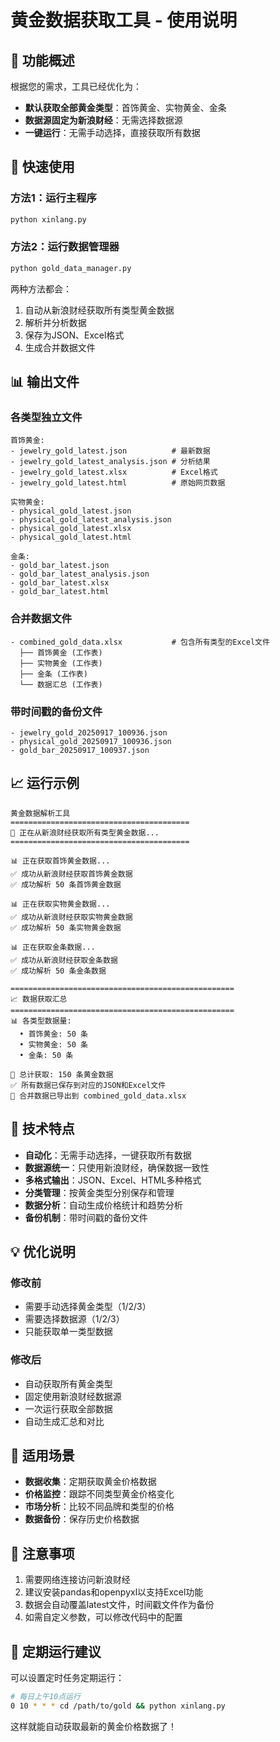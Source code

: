 # 黄金数据获取工具 - 使用说明

## 🎯 功能概述

根据您的需求，工具已经优化为：
- **默认获取全部黄金类型**：首饰黄金、实物黄金、金条
- **数据源固定为新浪财经**：无需选择数据源
- **一键运行**：无需手动选择，直接获取所有数据

## 🚀 快速使用

### 方法1：运行主程序
```bash
python xinlang.py
```

### 方法2：运行数据管理器
```bash
python gold_data_manager.py
```

两种方法都会：
1. 自动从新浪财经获取所有类型黄金数据
2. 解析并分析数据
3. 保存为JSON、Excel格式
4. 生成合并数据文件

## 📊 输出文件

### 各类型独立文件
```
首饰黄金:
- jewelry_gold_latest.json          # 最新数据
- jewelry_gold_latest_analysis.json # 分析结果
- jewelry_gold_latest.xlsx          # Excel格式
- jewelry_gold_latest.html          # 原始网页数据

实物黄金:
- physical_gold_latest.json
- physical_gold_latest_analysis.json
- physical_gold_latest.xlsx
- physical_gold_latest.html

金条:
- gold_bar_latest.json
- gold_bar_latest_analysis.json
- gold_bar_latest.xlsx
- gold_bar_latest.html
```

### 合并数据文件
```
- combined_gold_data.xlsx           # 包含所有类型的Excel文件
  ├── 首饰黄金 (工作表)
  ├── 实物黄金 (工作表)
  ├── 金条 (工作表)
  └── 数据汇总 (工作表)
```

### 带时间戳的备份文件
```
- jewelry_gold_20250917_100936.json
- physical_gold_20250917_100936.json
- gold_bar_20250917_100937.json
```

## 📈 运行示例

```
黄金数据解析工具
========================================
🔄 正在从新浪财经获取所有类型黄金数据...
========================================

📊 正在获取首饰黄金数据...
✅ 成功从新浪财经获取首饰黄金数据
✅ 成功解析 50 条首饰黄金数据

📊 正在获取实物黄金数据...
✅ 成功从新浪财经获取实物黄金数据
✅ 成功解析 50 条实物黄金数据

📊 正在获取金条数据...
✅ 成功从新浪财经获取金条数据
✅ 成功解析 50 条金条数据

==================================================
📈 数据获取汇总
==================================================
📊 各类型数据量:
  • 首饰黄金: 50 条
  • 实物黄金: 50 条
  • 金条: 50 条

🎯 总计获取: 150 条黄金数据
✅ 所有数据已保存到对应的JSON和Excel文件
📁 合并数据已导出到 combined_gold_data.xlsx
```

## 🔧 技术特点

- **自动化**：无需手动选择，一键获取所有数据
- **数据源统一**：只使用新浪财经，确保数据一致性
- **多格式输出**：JSON、Excel、HTML多种格式
- **分类管理**：按黄金类型分别保存和管理
- **数据分析**：自动生成价格统计和趋势分析
- **备份机制**：带时间戳的备份文件

## 💡 优化说明

### 修改前
- 需要手动选择黄金类型（1/2/3）
- 需要选择数据源（1/2/3）
- 只能获取单一类型数据

### 修改后
- 自动获取所有黄金类型
- 固定使用新浪财经数据源
- 一次运行获取全部数据
- 自动生成汇总和对比

## 🎯 适用场景

- **数据收集**：定期获取黄金价格数据
- **价格监控**：跟踪不同类型黄金价格变化
- **市场分析**：比较不同品牌和类型的价格
- **数据备份**：保存历史价格数据

## 📝 注意事项

1. 需要网络连接访问新浪财经
2. 建议安装pandas和openpyxl以支持Excel功能
3. 数据会自动覆盖latest文件，时间戳文件作为备份
4. 如需自定义参数，可以修改代码中的配置

## 🔄 定期运行建议

可以设置定时任务定期运行：
```bash
# 每日上午10点运行
0 10 * * * cd /path/to/gold && python xinlang.py
```

这样就能自动获取最新的黄金价格数据了！
